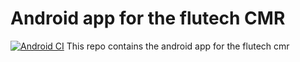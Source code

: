 # Android app for the flutech CMR
[![Android CI](https://github.com/Flutech-cmr/Android-App/actions/workflows/android.yml/badge.svg)](https://github.com/Flutech-cmr/Android-App/actions/workflows/android.yml)
This repo contains the android app for the flutech cmr